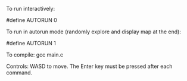 To run interactively:

#define AUTORUN 0

To run in autorun mode (randomly explore and display map at the end):

#define AUTORUN 1



To compile: gcc main.c

Controls: WASD to move. The Enter key must be pressed after each command.
